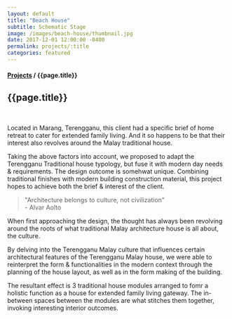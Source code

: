 ```yaml
---
layout: default
title: "Beach House"
subtitle: Schematic Stage
image: /images/beach-house/thumbnail.jpg
date: 2017-12-01 12:00:00 -0400
permalink: projects/:title
categories: featured
---
```


<section>
  <h4>
    <a href="{{ site.baseurl }}/projects">Projects</a> / {{page.title}}
  </h4>
  <h1 class="header">{{page.title}}</h1>
  <div class="row">
    <div class="8u 12u$(medium)">
      <span class="image fit"><img src="{{ site.baseurl }}/images/beach-house/pic01.jpg" alt="" /></span>
      <span class="image fit"><img src="{{ site.baseurl }}/images/beach-house/pic02.jpg" alt="" /></span>
      <span class="image fit"><img src="{{ site.baseurl }}/images/beach-house/pic03.jpg" alt="" /></span>
      <span class="image fit"><img src="{{ site.baseurl }}/images/beach-house/pic04.jpg" alt="" /></span>
      <span class="image fit"><img src="{{ site.baseurl }}/images/beach-house/pic05.jpg" alt="" /></span>
      <span class="image fit"><img src="{{ site.baseurl }}/images/beach-house/pic06.jpg" alt="" /></span>
      <span class="image fit"><img src="{{ site.baseurl }}/images/beach-house/pic07.jpg" alt="" /></span>
      <span class="image fit"><img src="{{ site.baseurl }}/images/beach-house/pic08.jpg" alt="" /></span>
    </div>
    <div class="4u$ 12u$(medium)">
      <p>
        Located in Marang, Terengganu, this client had a specific brief of home retreat to cater for extended family
        living. And it so happens to be that their interest also revolves around the Malay traditional house.
      </p>
      <p>
        Taking the above factors into account, we proposed to adapt the Terengganu Traditional house typology, but fuse
        it with modern day needs & requirements. The design outcome is somehwat unique. Combining traditional finishes
        with modern building construction material, this project hopes to achieve both the brief & interest of the
        client.
      </p>
      <blockquote>
        "Architecture belongs to culture, not civilization"
        <br />
        - Alvar Aolto      
      </blockquote>
      <p>
        When first approaching the design, the thought has always been revolving around the roots of what traditional
        Malay architecture house is all about, the culture.
      </p>
      <p>
        By delving into the Terengganu Malay culture that influences certain architectural features of the Terengganu
        Malay house, we were able to reinterpret the form & functionalities in the modern context through the planning
        of the house layout, as well as in the form making of the building.
      </p>
      <p>
        The resultant effect is 3 traditional house modules arranged to fomr a holistic function as a house for extended
        family living gateway. The in-between spaces between the modules are what stitches them together, invoking
        interesting interior outcomes.
      </p>
    </div>
  </div>
</section>